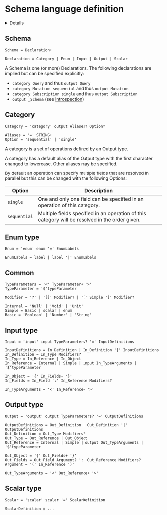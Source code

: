 # Schema language definition

<details>

> See [Definition](Definition.md) on how to read the definition below

``` BNF
Schema = Declaration+

Declaration = Category | Enum | Input | Output | Scalar

Category = 'category' output Aliases? Option*
Enum = 'enum' enum '=' EnumLabels
Input = 'input' input TypeParameters? '=' InputDefinitions
Output = 'output' output TypeParameters? '=' OutputDefinitions
Scalar = 'scalar' scalar '=' ScalarDefinition

Aliases = '=' STRING+
Option = 'sequential' | 'single'

EnumLabels = label | label '|' EnumLabels


TypeParameters = '<' TypeParameter+ '>'
TypeParameter = '$'typeParameter

Modifier = '?' | '[]' Modifier? | '[' Simple ']' Modifier?

Internal = 'Null' | 'Void' | 'Unit'
Simple = Basic | scalar | enum
Basic = 'Boolean' | 'Number' | 'String'


InputDefinitions = In_Definition | In_Definition '|' InputDefinitions
In_Definition = In_Type Modifiers?
In_Type = In_Reference | In_Object
In_Reference = Internal | Simple | In_Base

In_Base = input In_TypeArguments | '$'typeParameter
In_Object = In_Base? '{' In_Fields+ '}'
In_Fields = field ':' In_Reference Modifiers?

In_TypeArguments = '<' In_Reference+ '>'


OutputDefinitions = Out_Definition | Out_Definition '|' OutputDefinitions
Out_Definition = Out_Type Modifiers?
Out_Type = Out_Reference | Out_Object
Out_Reference = Internal | Simple | Out_Base

Out_Base = output Out_TypeArguments | '$'typeParameter
Out_Object = Out_Base? '{' Out_Fields+ '}'
Out_Fields = field Argument? ':' Out_Reference Modifiers? | field '=' label
Argument = '(' In_Reference ')'

Out_TypeArguments = '<' Out_Reference+ '>'


ScalarDefinition = ...
```

</details>

## Schema

``` BNF
Schema = Declaration+

Declaration = Category | Enum | Input | Output | Scalar
```

A Schema is one (or more) Declarations. The following declarations are implied but can be specified explicitly:

- `category Query` and thus `output Query`
- `category Mutation sequential` and thus `output Mutation`
- `category Subscription single` and thus `output Subscription`
- `output _Schema` (see [Introspection](Introspection.md))

## Category

``` BNF
Category = 'category' output Aliases? Option*

Aliases = '=' STRING+
Option = 'sequential' | 'single'
```

A category is a set of operations defined by an Output type.

A category has a default alias of the Output type with the first character changed to lowercase. Other aliases may be specified.

By default an operation can specify multiple fields that are resolved in parallel but this can be changed with the following Options:

| Option | Description |
|---|---|
| `single` | One and only one field can be specified in an operation of this category. |
| `sequential` | Multiple fields  specified in an operation of this category will be resolved in the order given. |

## Enum type

``` BNF
Enum = 'enum' enum '=' EnumLabels

EnumLabels = label | label '|' EnumLabels
```

## Common

``` BNF
TypeParameters = '<' TypeParameter+ '>'
TypeParameter = '$'typeParameter

Modifier = '?' | '[]' Modifier? | '[' Simple ']' Modifier?

Internal = 'Null' | 'Void' | 'Unit'
Simple = Basic | scalar | enum
Basic = 'Boolean' | 'Number' | 'String'
```

## Input type

``` BNF
Input = 'input' input TypeParameters? '=' InputDefinitions

InputDefinitions = In_Definition | In_Definition '|' InputDefinitions
In_Definition = In_Type Modifiers?
In_Type = In_Reference | In_Object
In_Reference = Internal | Simple | input In_TypeArguments | '$'typeParameter

In_Object = '{' In_Fields+ '}'
In_Fields = In_Field ':' In_Reference Modifiers?

In_TypeArguments = '<' In_Reference+ '>'
```

## Output type

``` BNF
Output = 'output' output TypeParameters? '=' OutputDefinitions

OutputDefinitions = Out_Definition | Out_Definition '|' OutputDefinitions
Out_Definition = Out_Type Modifiers?
Out_Type = Out_Reference | Out_Object
Out_Reference = Internal | Simple | output Out_TypeArguments | '$'typeParameter

Out_Object = '{' Out_Fields+ '}'
Out_Fields = Out_Field Argument? ':' Out_Reference Modifiers?
Argument = '(' In_Reference ')'

Out_TypeArguments = '<' Out_Reference+ '>'
```

## Scalar type

``` BNF
Scalar = 'scalar' scalar '=' ScalarDefinition

ScalarDefinition = ...
```
